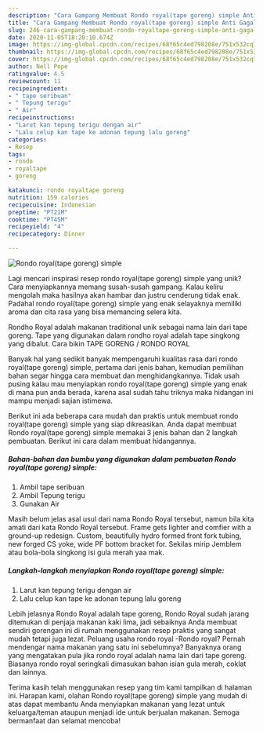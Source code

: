 ```yaml
---
description: "Cara Gampang Membuat Rondo royal(tape goreng) simple Anti Gagal"
title: "Cara Gampang Membuat Rondo royal(tape goreng) simple Anti Gagal"
slug: 246-cara-gampang-membuat-rondo-royaltape-goreng-simple-anti-gagal
date: 2020-11-05T18:20:10.674Z
image: https://img-global.cpcdn.com/recipes/68f65c4ed798208e/751x532cq70/rondo-royaltape-goreng-simple-foto-resep-utama.jpg
thumbnail: https://img-global.cpcdn.com/recipes/68f65c4ed798208e/751x532cq70/rondo-royaltape-goreng-simple-foto-resep-utama.jpg
cover: https://img-global.cpcdn.com/recipes/68f65c4ed798208e/751x532cq70/rondo-royaltape-goreng-simple-foto-resep-utama.jpg
author: Nell Pope
ratingvalue: 4.5
reviewcount: 11
recipeingredient:
- " tape seribuan"
- " Tepung terigu"
- " Air"
recipeinstructions:
- "Larut kan tepung terigu dengan air"
- "Lalu celup kan tape ke adonan tepung lalu goreng"
categories:
- Resep
tags:
- rondo
- royaltape
- goreng

katakunci: rondo royaltape goreng 
nutrition: 159 calories
recipecuisine: Indonesian
preptime: "PT21M"
cooktime: "PT45M"
recipeyield: "4"
recipecategory: Dinner

---
```



![Rondo royal(tape goreng) simple](https://img-global.cpcdn.com/recipes/68f65c4ed798208e/751x532cq70/rondo-royaltape-goreng-simple-foto-resep-utama.jpg)

Lagi mencari inspirasi resep rondo royal(tape goreng) simple yang unik? Cara menyiapkannya memang susah-susah gampang. Kalau keliru mengolah maka hasilnya akan hambar dan justru cenderung tidak enak. Padahal rondo royal(tape goreng) simple yang enak selayaknya memiliki aroma dan cita rasa yang bisa memancing selera kita.

Rondho Royal adalah makanan traditional unik sebagai nama lain dari tape goreng. Tape yang digunakan dalam rondho royal adalah tape singkong yang dibalut. Cara bikin TAPE GORENG / RONDO ROYAL

Banyak hal yang sedikit banyak mempengaruhi kualitas rasa dari rondo royal(tape goreng) simple, pertama dari jenis bahan, kemudian pemilihan bahan segar hingga cara membuat dan menghidangkannya. Tidak usah pusing kalau mau menyiapkan rondo royal(tape goreng) simple yang enak di mana pun anda berada, karena asal sudah tahu triknya maka hidangan ini mampu menjadi sajian istimewa.


Berikut ini ada beberapa cara mudah dan praktis untuk membuat rondo royal(tape goreng) simple yang siap dikreasikan. Anda dapat membuat Rondo royal(tape goreng) simple memakai 3 jenis bahan dan 2 langkah pembuatan. Berikut ini cara dalam membuat hidangannya.

<!--inarticleads1-->

##### Bahan-bahan dan bumbu yang digunakan dalam pembuatan Rondo royal(tape goreng) simple:

1. Ambil  tape seribuan
1. Ambil  Tepung terigu
1. Gunakan  Air


Masih belum jelas asal usul dari nama Rondo Royal tersebut, namun bila kita amati dari kata Rondo Royal tersebut. Frame gets lighter and comfier with a ground-up redesign. Custom, beautifully hydro formed front fork tubing, new forged CS yoke, wide PF bottom bracket for. Sekilas mirip Jemblem atau bola-bola singkong isi gula merah yaa mak. 

<!--inarticleads2-->

##### Langkah-langkah menyiapkan Rondo royal(tape goreng) simple:

1. Larut kan tepung terigu dengan air
1. Lalu celup kan tape ke adonan tepung lalu goreng


Lebih jelasnya Rondo Royal adalah tape goreng, Rondo Royal sudah jarang ditemukan di penjaja makanan kaki lima, jadi sebaiknya Anda membuat sendiri gorengan ini di rumah menggunakan resep praktis yang sangat mudah tetapi juga lezat. Peluang usaha rondo royal -Rondo royal? Pernah mendengar nama makanan yang satu ini sebelumnya? Banyaknya orang yang mengatakan pula jika rondo royal adalah nama lain dari tape goreng. Biasanya rondo royal seringkali dimasukan bahan isian gula merah, coklat dan lainnya. 

Terima kasih telah menggunakan resep yang tim kami tampilkan di halaman ini. Harapan kami, olahan Rondo royal(tape goreng) simple yang mudah di atas dapat membantu Anda menyiapkan makanan yang lezat untuk keluarga/teman ataupun menjadi ide untuk berjualan makanan. Semoga bermanfaat dan selamat mencoba!
